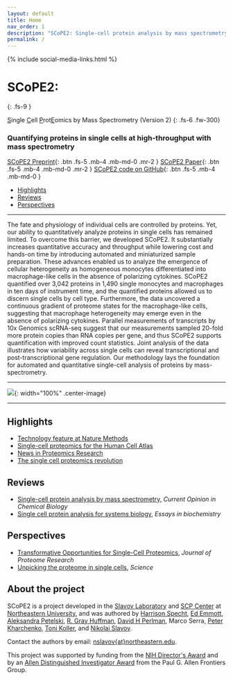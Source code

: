 ```yaml
---
layout: default
title: Home
nav_order: 1
description: "SCoPE2: Single-cell protein analysis by mass spectrometry; second generation SCoPE-MS"
permalink: /
---
```

{% include social-media-links.html %}

# **SCoPE2**:

{: .fs-9 }

<u>S</u>ingle <u>C</u>ell <u>P</u>rot<u>E</u>omics by Mass Spectrometry (Version 2)
{: .fs-6 .fw-300}

### Quantifying proteins in single cells at high-throughput with mass spectrometry

[SCoPE2 Preprint](https://doi.org/10.1101/665307){: .btn .fs-5 .mb-4 .mb-md-0 .mr-2 }
[SCoPE2 Paper](https://genomebiology.biomedcentral.com/articles/10.1186/s13059-021-02267-5){: .btn .fs-5 .mb-4 .mb-md-0 .mr-2 }
[SCoPE2 code on GitHub](https://github.com/SlavovLab/SCoPE2/tree/master/code){: .btn .fs-5 .mb-4 .mb-md-0 }

* [Highlights]({{site.baseurl}}#highlights)
* [Reviews]({{site.baseurl}}#reviews)
* [Perspectives]({{site.baseurl}}#perspectives)


------------

The fate and physiology of individual cells are controlled by proteins. Yet, our ability to quantitatively analyze proteins in single cells has remained limited. To overcome this barrier, we developed SCoPE2. It substantially increases quantitative accuracy and throughput while lowering cost and hands-on time by introducing automated and miniaturized sample preparation. These advances enabled us to analyze the emergence of cellular heterogeneity as homogeneous monocytes differentiated into macrophage-like cells in the absence of polarizing cytokines. SCoPE2 quantified over 3,042 proteins in 1,490 single monocytes and macrophages in ten days of instrument time, and the quantified proteins allowed us to discern single cells by cell type. Furthermore, the data uncovered a continuous gradient of proteome states for the macrophage-like cells, suggesting that macrophage heterogeneity may emerge even in the absence of polarizing cytokines. Parallel measurements of transcripts by 10x Genomics scRNA-seq suggest that our measurements sampled 20-fold more protein copies than RNA copies per gene, and thus SCoPE2 supports quantification with improved count statistics. Joint analysis of the data illustrates how variability across single cells can reveal transcriptional and post-transcriptional gene regulation. Our methodology lays the foundation for automated and quantitative single-cell analysis of proteins by mass-spectrometry.

------------

![]({{site.baseurl}}/assets/images/SCOPE2-ac.png){: width="100%" .center-image}

------------

## Highlights
* [Technology feature at Nature Methods](https://www.nature.com/articles/s41592-019-0540-6)
* [Single-cell proteomics for the Human Cell Atlas](https://news.northeastern.edu/2019/07/08/northeastern-university-proteomics-researcher-receives-grant-from-chan-zuckerberg-initiative-to-help-map-all-cells-in-the-human-body-to-better-understand-cancer-diabetes-and-other-diseases/)
* [News in Proteomics Research](http://proteomicsnews.blogspot.com/2019/12/over-1000-single-cell-proteomes-2700.html)
* [The single cell proteomics revolution](https://www.bioanalysis-zone.com/2020/02/11/single-cell-proteomics-revolution_bo/)

## Reviews
* [Single-cell protein analysis by mass spectrometry](https://doi.org/10.1016/j.cbpa.2020.04.018), *Current Opinion in Chemical Biology*
* [Single cell protein analysis for systems biology](https://www.ncbi.nlm.nih.gov/pmc/articles/PMC6204083/),	*Essays in biochemistry*

## Perspectives
* [Transformative Opportunities for Single-Cell Proteomics](https://www.ncbi.nlm.nih.gov/pmc/articles/PMC6089608/), *Journal of Proteome Research*
* [Unpicking the proteome in single cells](https://science.sciencemag.org/content/367/6477/512), *Science*



## About the project

SCoPE2 is a project developed in the [Slavov Laboratory](http://slavovlab.net) and [SCP Center](http://center.single-cell.net) at [Northeastern University](https://www.northeastern.edu/), and was authored by [Harrison Specht](http://harrisonspecht.com), [Ed Emmott](http://edemmott.co.uk/), [Aleksandra Petelski](http://slavovlab.net/people.htm), [R. Gray Huffman](http://slavovlab.net/people.htm), [David H Perlman](http://slavovlab.net/people.htm), Marco Serra, [Peter Kharchenko](http://pklab.med.harvard.edu/), [Toni Koller](http://slavovlab.net/people.htm), and [Nikolai Slavov](https://coe.northeastern.edu/people/slavov-nikolai/).   


Contact the authors by email: [nslavov\{at\}northeastern.edu](mailto:nslavov@northeastern.edu).

This project was supported by funding from the [NIH Director's Award](https://projectreporter.nih.gov/project_info_description.cfm?aid=9167004&icde=31336575) and by an [Allen Distinguished Investigator Award](https://alleninstitute.org/what-we-do/frontiers-group/distinguished-investigators/projects/tracking-proteome-dynamics-single-cells) from the Paul G. Allen Frontiers Group.
